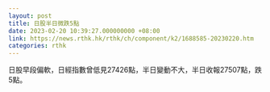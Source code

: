 ```yaml
---
layout: post
title: 日股半日微跌5點
date: 2023-02-20 10:39:27.000000000 +08:00
link: https://news.rthk.hk/rthk/ch/component/k2/1688585-20230220.htm
categories: rthk
---
```


日股早段偏軟，日經指數曾低見27426點，半日變動不大，半日收報27507點，跌5點。
